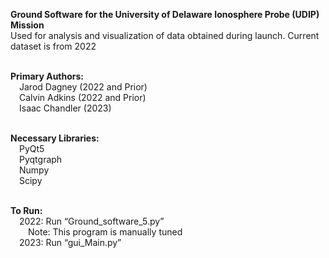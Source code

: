 **Ground Software for the University of Delaware Ionosphere Probe (UDIP) Mission**
<br />Used for analysis and visualization of data obtained during launch. Current dataset is from 2022

<br />**Primary Authors:**
	<br />&emsp;Jarod Dagney (2022 and Prior)
	<br />&emsp;Calvin Adkins (2022 and Prior)
	<br />&emsp;Isaac Chandler (2023)

<br />**Necessary Libraries:**
	<br />&emsp;PyQt5
	<br />&emsp;Pyqtgraph
	<br />&emsp;Numpy
	<br />&emsp;Scipy

<br />**To Run:**
	<br />&emsp;2022: Run “Ground_software_5.py”
		<br />&emsp;&emsp;Note: This program is manually tuned
	<br />&emsp;2023: Run “gui_Main.py”
